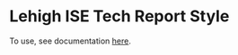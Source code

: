 # Lehigh ISE Tech Report Style

To use, see documentation [here](https://coral.ise.lehigh.edu/wiki/doku.php/info:ise_tech_report).
